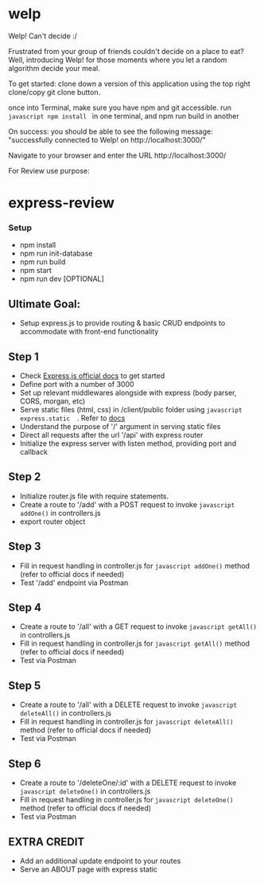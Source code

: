 # welp
Welp! Can't decide :/


Frustrated from your group of friends  couldn't decide on a place to eat? 
Well, introducing Welp! for those moments where you let a random algorithm decide your meal.

To get started: clone down a version of this application using the top right clone/copy git clone button.

once into Terminal, make sure you have npm and git accessible.
run ```javascript npm install ``` in one terminal, and npm run build in another

On success: you should be able to see the following message: "successfully connected to Welp! on http://localhost:3000/"

Navigate to your browser and enter the URL http://localhost:3000/


For Review use purpose:

# express-review

### Setup
- npm install
- npm run init-database
- npm run build
- npm start
- npm run dev [OPTIONAL]

## Ultimate Goal:
- Setup express.js to provide routing & basic CRUD endpoints to accommodate with front-end functionality

## Step 1
- Check [Express.js official docs](https://expressjs.com/en/api.html) to get started
- Define port with a number of 3000
- Set up relevant middlewares alongside with express (body parser, CORS, morgan, etc)
- Serve static files (html, css) in /client/public folder using ```javascript express.static  ```. Refer to [docs](https://expressjs.com/en/starter/static-files.html)
- Understand the purpose of '/' argument in serving static files
- Direct all requests after the url '/api' with express router
- Initialize the express server with listen method, providing port and callback

## Step 2
- Initialize router.js file with require statements.
- Create a route to '/add' with a POST request to invoke ```javascript addOne()``` in controllers.js
- export router object

## Step 3
- Fill in request handling in controller.js for ```javascript addOne()``` method (refer to official docs if needed)
- Test '/add' endpoint via Postman

## Step 4
- Create a route to '/all' with a GET request to invoke ```javascript getAll()``` in controllers.js
- Fill in request handling in controller.js for ```javascript getAll()``` method (refer to official docs if needed)
- Test via Postman

## Step 5
- Create a route to '/all' with a DELETE request to invoke ```javascript deleteAll()``` in controllers.js
- Fill in request handling in controller.js for ```javascript deleteAll()``` method (refer to official docs if needed)
- Test via Postman

## Step 6
- Create a route to '/deleteOne/:id' with a DELETE request to invoke ```javascript deleteOne()``` in controllers.js
- Fill in request handling in controller.js for ```javascript deleteOne()``` method (refer to official docs if needed)
- Test via Postman

## EXTRA CREDIT
- Add an additional update endpoint to your routes
- Serve an ABOUT page with express static
